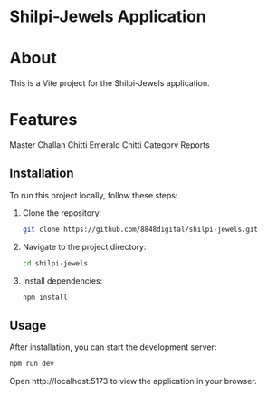 # Shilpi-Jewels Application

# About

This is a Vite project for the Shilpi-Jewels application.

# Features

Master
Challan Chitti
Emerald Chitti
Category Reports

## Installation

To run this project locally, follow these steps:

1. Clone the repository:

   ```bash
   git clone https://github.com/8848digital/shilpi-jewels.git
   ```

2. Navigate to the project directory:

   ```bash
   cd shilpi-jewels
   ```

3. Install dependencies:

   ```bash
   npm install
   ```

## Usage

After installation, you can start the development server:

```bash
npm run dev

```

Open http://localhost:5173 to view the application in your browser.
